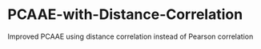 # PCAAE-with-Distance-Correlation
Improved PCAAE using distance correlation instead of Pearson correlation
